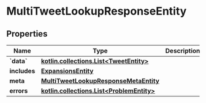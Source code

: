 
# MultiTweetLookupResponseEntity

## Properties
Name | Type | Description | Notes
------------ | ------------- | ------------- | -------------
**&#x60;data&#x60;** | [**kotlin.collections.List&lt;TweetEntity&gt;**](TweetEntity.md) |  |  [optional]
**includes** | [**ExpansionsEntity**](ExpansionsEntity.md) |  |  [optional]
**meta** | [**MultiTweetLookupResponseMetaEntity**](MultiTweetLookupResponseMetaEntity.md) |  |  [optional]
**errors** | [**kotlin.collections.List&lt;ProblemEntity&gt;**](ProblemEntity.md) |  |  [optional]



